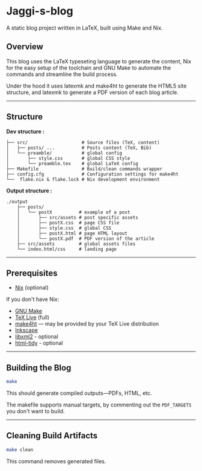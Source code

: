 # Jaggi-s-blog

A static blog project written in LaTeX, built using Make and Nix.

## Overview

This blog uses the LaTeX typeseting language to generate the content, Nix for the
easy setup of the toolchain and GNU Make to automate the commands and streamline
the build process.

Under the hood it uses latexmk and make4ht to generate the HTML5 site structure,
and latexmk to generate a PDF version of each blog article.

---

## Structure
**Dev structure :**
```text
├── src/                    # Source files (TeX, content)
│   ├── posts/ ...          # Posts content (TeX, Bib)
│   └── preamble/           # global config
│       ├── style.css       # global CSS style
│       └── preamble.tex    # global LaTeX config
├── Makefile                # Build/clean commands wrapper
├── config.cfg              # Configuration settings for make4ht
└──  flake.nix & flake.lock # Nix development environment
```
**Output structure :**

```text
./output
    ├── posts/
    │   └── postX          # example of a post
    │       ├── src/assets # post specific assets
    │       ├── postX.css  # page CSS file
    │       ├── style.css  # global CSS
    │       ├── postX.html # page HTML layout
    │       └── postX.pdf  # PDF version of the article
    ├── src/assets         # global assets files
    └── index.html/css     # landing page
```

---

## Prerequisites

* [Nix](https://nixos.org/) (optional)

If you don't have Nix:

* [GNU Make](https://www.gnu.org/software/make/)
* [TeX Live](https://www.tug.org/texlive/) (full)
* [make4ht](https://www.kodymirus.cz/make4ht.html) — may be provided by your TeX Live distribution
* [Inkscape](https://inkscape.org)
* [libxml2](https://gitlab.gnome.org/GNOME/libxml2) - optional
* [html-tidy](https://www.html-tidy.org/) - optional

---

## Building the Blog

```bash
make
```
This should generate compiled outputs—PDFs, HTML, etc.

The makefile supports manual targets, by commenting out the `PDF_TARGETS` you don't want to build.

---

## Cleaning Build Artifacts

```bash
make clean
```
This command removes generated files.
